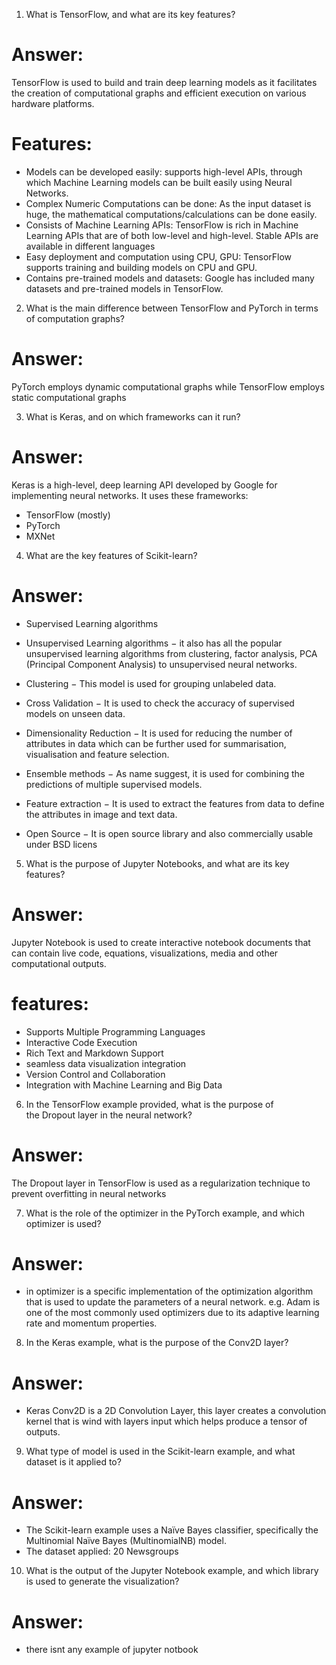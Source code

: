 1. What is TensorFlow, and what are its key features?
# Answer:
TensorFlow is used to build and train deep learning models as it facilitates the creation of computational graphs and efficient execution on various hardware platforms.
  # Features: 
  - Models can be developed easily: supports high-level APIs, through which Machine Learning models can be built easily using Neural Networks.
  - Complex Numeric Computations can be done: As the input dataset is huge, the mathematical computations/calculations can be done easily.
  - Consists of Machine Learning APIs: TensorFlow is rich in Machine Learning APIs that are of both low-level and high-level. Stable APIs are available in different languages
  - Easy deployment and computation using CPU, GPU: TensorFlow supports training and building models on CPU and GPU. 
  - Contains pre-trained models and datasets: Google has included many datasets and pre-trained models in TensorFlow.

2. What is the main difference between TensorFlow and PyTorch in terms of computation graphs?
# Answer:
PyTorch employs dynamic computational graphs while TensorFlow employs static computational graphs

3. What is Keras, and on which frameworks can it run?
# Answer:
Keras is a high-level, deep learning API developed by Google for implementing neural networks.
It uses these frameworks: 
  - TensorFlow (mostly)
  - PyTorch
  - MXNet

4. What are the key features of Scikit-learn?
# Answer:
 - Supervised Learning algorithms

 - Unsupervised Learning algorithms − it also has all the popular unsupervised learning algorithms from clustering, factor analysis, PCA (Principal Component Analysis) to unsupervised neural networks.

 - Clustering − This model is used for grouping unlabeled data.

 - Cross Validation − It is used to check the accuracy of supervised models on unseen data.

 - Dimensionality Reduction − It is used for reducing the number of attributes in data which can be further used for summarisation, visualisation and feature selection.

 - Ensemble methods − As name suggest, it is used for combining the predictions of multiple supervised models.

 - Feature extraction − It is used to extract the features from data to define the attributes in image and text data.

 - Open Source − It is open source library and also commercially usable under BSD licens


5. What is the purpose of Jupyter Notebooks, and what are its key features?
# Answer:
Jupyter Notebook is used to create interactive notebook documents that can contain live code, equations, visualizations, media and other computational outputs.

 # features:
  - Supports Multiple Programming Languages
  - Interactive Code Execution
  - Rich Text and Markdown Support
  - seamless data visualization integration
  - Version Control and Collaboration
  - Integration with Machine Learning and Big Data

6. In the TensorFlow example provided, what is the purpose of the Dropout layer in the neural network?
# Answer:
 The Dropout layer in TensorFlow is used as a regularization technique to prevent overfitting in neural networks

7. What is the role of the optimizer in the PyTorch example, and which optimizer is used?
# Answer:
 - in optimizer is a specific implementation of the optimization algorithm that is used to update the parameters of a neural network. e.g. Adam is one of the most commonly used optimizers due to its adaptive learning rate and momentum properties.


8. In the Keras example, what is the purpose of the Conv2D layer?
# Answer:
 - Keras Conv2D is a 2D Convolution Layer, this layer creates a convolution kernel that is wind with layers input which helps produce a tensor of outputs.

9. What type of model is used in the Scikit-learn example, and what dataset is it applied to?
# Answer:
 - The Scikit-learn example uses a Naïve Bayes classifier, specifically the Multinomial Naïve Bayes (MultinomialNB) model. 
 - The dataset applied: 20 Newsgroups


10. What is the output of the Jupyter Notebook example, and which library is used to generate the visualization?
# Answer:
 - there isnt any example of jupyter notbook